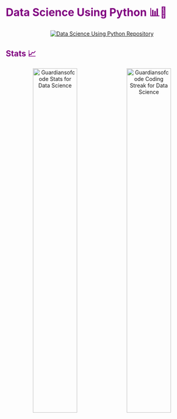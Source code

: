 # <span style="color: #800080;">Data Science Using Python 📊🐍</span>
<p align="center">
  <!-- Repository-specific stats and details -->
  <a href="https://github.com/Guardiansofcode/Data-Science-Using-Python">
    <img src="https://github-readme-stats.vercel.app/api/pin/?username=Guardiansofcode&repo=Data-Science-Using-Python&theme=radical&title_color=000000&text_color=000000&bg_color=ff1493&hide_border=true" alt="Data Science Using Python Repository" />
  </a>
</p>


## <span style="color: #800080;">Stats 📈</span>
<p align="center">
  <!-- Display general GitHub stats for the Data Science repository -->
  <img width="48%" src="https://github-readme-stats.vercel.app/api?username=Guardiansofcode&show_icons=true&theme=radical&title_color=000000&text_color=000000&bg_color=ff1493&locale=en&hide_border=true&repo=Data-Science-Using-Python" alt="Guardiansofcode Stats for Data Science" />
  
  <!-- GitHub streak stats for coding engagement -->
  <img width="48%" src="https://github-readme-streak-stats.herokuapp.com/?user=Guardiansofcode&theme=radical&hide_border=true" alt="Guardiansofcode Coding Streak for Data Science" />
</p>

